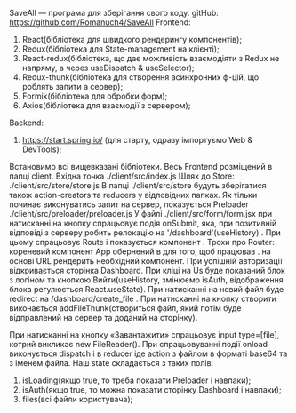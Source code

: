 SaveAll — програма для зберігання свого коду.
gitHub: https://github.com/Romanuch4/SaveAll
Frontend:

1. React(бібліотека для швидкого рендерингу компонентів);
2. Redux(бібліотека для State-management на клієнті);
3. React-redux(бібліотека, що дає можливість взаємодіяти з Redux не напряму, а через useDispatch & useSelector);
4. Redux-thunk(бібліотека для створення асинхронних ф-цій, що роблять запити а сервер);
5. Formik(бібліотека для обробки форм);
6. Axios(бібліотека для взаємодії з сервером);

Backend:

1. https://start.spring.io/ (для старту, одразу імпортуємо Web & DevTools);

Встановимо всі вищевказані бібліотеки.
Весь Frontend розміщений в папці client. Вхідна точка ./client/src/index.js
Шлях до Store: ./client/src/store/store.js
В папці ./client/src/store будуть зберігатися також action-creators та reducers у відповідних папках.
Як тільки починає виконуватись запит на сервер, показується Preloader ./client/src/preloader/preloader.js
У файлі ./client/src/form/form.jsx при натисканні на кнопку спрацьовує подія onSubmit, яка, при позитивній відповіді з серверу робить релокацію на '/dashboard'(useHistory) . При цьому спрацьовує Route і показується компонент <Dashboard /> . Трохи про Router: кореневий компонент App обернений в <BrowserRouter> для того,
щоб працював <Route>. <Route> на основі URL рендерить необхідний компонент.
При успішній авторизації відкривається сторінка Dashboard.
При кліці на Us буде показаний блок з логіном та кнопкою Вийти(useHistory, змінюємо isAuth, відображення блока регулюється React.useState).
При натисканні на новий файл буде redirect на /dashboard/create_file .
При натисканні на кнопку створити виконається addFileThunk(створиться файл, який потім буде відправлений на сервер та доданий на сторінку).

При натисканні на кнопку «Завантажити» спрацьовує input type=[file], котрий викликає new FileReader(). При спрацьовуванні події onload виконується dispatch і в reducer іде action з файлом в форматі base64 та з іменем файла.
Наш state складається з таких полів:

1. isLoading(якщо true, то треба показати Preloader і навпаки);
2. isAuth(якщо true, то можна показати сторінку Dashboard і навпаки);
3. files(всі файли користувача);
